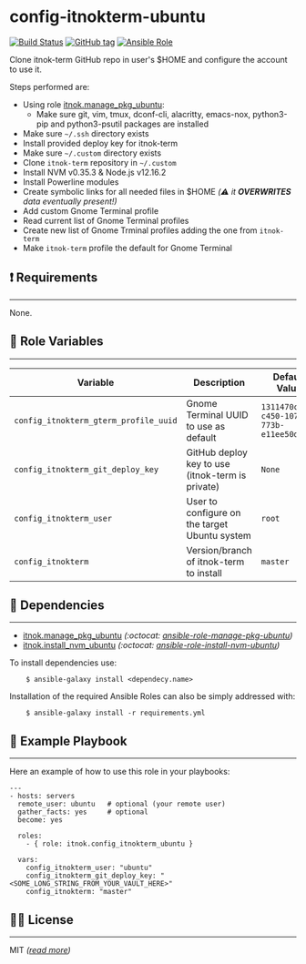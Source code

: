 config-itnokterm-ubuntu
=======================

[![Build Status](https://travis-ci.org/itnok/ansible-role-config-itnokterm-ubuntu.svg?branch=master)](https://travis-ci.org/itnok/ansible-role-config-itnokterm-ubuntu) [![GitHub tag](https://img.shields.io/github/v/tag/itnok/ansible-role-config-itnokterm-ubuntu?sort=semver)](https://github.com/itnok/ansible-role-config-itnokterm-ubuntu/tags/) [![Ansible Role](https://img.shields.io/ansible/role/48400)](https://galaxy.ansible.com/itnok/config_itnokterm_ubuntu)

Clone itnok-term GitHub repo in user's $HOME and configure the account to use it.

Steps performed are:

  - Using role [itnok.manage_pkg_ubuntu](https://galaxy.ansible.com/itnok/manage_pkg_ubuntu):
    * Make sure git, vim, tmux, dconf-cli, alacritty, emacs-nox, python3-pip and python3-psutil packages are installed
  - Make sure `~/.ssh` directory exists
  - Install provided deploy key for itnok-term
  - Make sure `~/.custom` directory exists
  - Clone `itnok-term` repository in `~/.custom`
  - Install NVM v0.35.3 & Node.js v12.16.2
  - Install Powerline modules
  - Create symbolic links for all needed files in $HOME _(:warning: it **OVERWRITES** data eventually present!)_
  - Add custom Gnome Terminal profile
  - Read current list of Gnome Terminal profiles
  - Create new list of Gnome Trminal profiles adding the one from `itnok-term`
  - Make `itnok-term` profile the default for Gnome Terminal


## :exclamation: Requirements
-----------------------------

None.


## :abcd: Role Variables
------------------------

| Variable                              | Description                                         | Default Value                          |
|---------------------------------------|-----------------------------------------------------|----------------------------------------|
| `config_itnokterm_gterm_profile_uuid` | Gnome Terminal UUID to use as default               | `1311470c-c450-1073-773b-e11ee50de666` |
| `config_itnokterm_git_deploy_key`     | GitHub deploy key to use (itnok-term is private)    | `None`                                 |
| `config_itnokterm_user`               | User to configure on the target Ubuntu system       | `root`                                 |
| `config_itnokterm`                    | Version/branch of itnok-term to install             | `master`                               |


## :link: Dependencies
----------------------

- [itnok.manage_pkg_ubuntu](https://galaxy.ansible.com/itnok/manage_pkg_ubuntu) _(:octocat: [ansible-role-manage-pkg-ubuntu](https://github.com/itnok/ansible-role-manage-pkg-ubuntu))_
- [itnok.install_nvm_ubuntu](https://galaxy.ansible.com/itnok/install_nvm_ubuntu) _(:octocat: [ansible-role-install-nvm-ubuntu](https://github.com/itnok/ansible-role-install-nvm-ubuntu))_

To install dependencies use:
```
    $ ansible-galaxy install <dependecy.name>
```

Installation of the required Ansible Roles can also be simply addressed with:
```
    $ ansible-galaxy install -r requirements.yml
```


## :notebook: Example Playbook
------------------------------

Here an example of how to use this role in your playbooks:

```
---
- hosts: servers
  remote_user: ubuntu   # optional (your remote user)
  gather_facts: yes     # optional
  become: yes

  roles:
    - { role: itnok.config_itnokterm_ubuntu }

  vars:
    config_itnokterm_user: "ubuntu"
    config_itnokterm_git_deploy_key: "<SOME_LONG_STRING_FROM_YOUR_VAULT_HERE>"
    config_itnokterm: "master"
```

## :guardsman: License
----------------------

MIT _([read more](LICENSE.md))_
